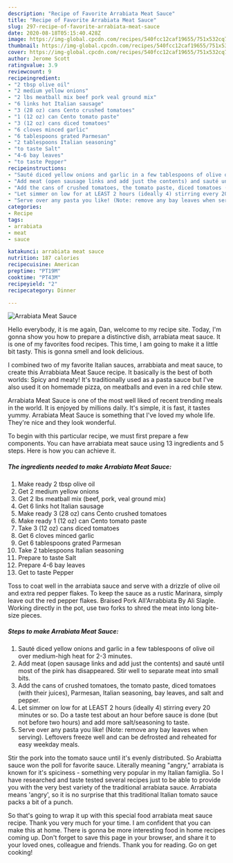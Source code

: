 ```yaml
---
description: "Recipe of Favorite Arrabiata Meat Sauce"
title: "Recipe of Favorite Arrabiata Meat Sauce"
slug: 297-recipe-of-favorite-arrabiata-meat-sauce
date: 2020-08-18T05:15:40.428Z
image: https://img-global.cpcdn.com/recipes/540fcc12caf19655/751x532cq70/arrabiata-meat-sauce-recipe-main-photo.jpg
thumbnail: https://img-global.cpcdn.com/recipes/540fcc12caf19655/751x532cq70/arrabiata-meat-sauce-recipe-main-photo.jpg
cover: https://img-global.cpcdn.com/recipes/540fcc12caf19655/751x532cq70/arrabiata-meat-sauce-recipe-main-photo.jpg
author: Jerome Scott
ratingvalue: 3.9
reviewcount: 9
recipeingredient:
- "2 tbsp olive oil"
- "2 medium yellow onions"
- "2 lbs meatball mix beef pork veal ground mix"
- "6 links hot Italian sausage"
- "3 (28 oz) cans Cento crushed tomatoes"
- "1 (12 oz) can Cento tomato paste"
- "3 (12 oz) cans diced tomatoes"
- "6 cloves minced garlic"
- "6 tablespoons grated Parmesan"
- "2 tablespoons Italian seasoning"
- "to taste Salt"
- "4-6 bay leaves"
- "to taste Pepper"
recipeinstructions:
- "Sauté diced yellow onions and garlic in a few tablespoons of olive oil over medium-high heat for 2-3 minutes."
- "Add meat (open sausage links and add just the contents) and sauté until most of the pink has disappeared. Stir well to separate meat into small bits."
- "Add the cans of crushed tomatoes, the tomato paste, diced tomatoes (with their juices), Parmesan, Italian seasoning, bay leaves, and salt and pepper."
- "Let simmer on low for at LEAST 2 hours (ideally 4) stirring every 20 minutes or so. Do a taste test about an hour before sauce is done (but not before two hours) and add more salt/seasoning to taste."
- "Serve over any pasta you like! (Note: remove any bay leaves when serving). Leftovers freeze well and can be defrosted and reheated for easy weekday meals."
categories:
- Recipe
tags:
- arrabiata
- meat
- sauce

katakunci: arrabiata meat sauce 
nutrition: 187 calories
recipecuisine: American
preptime: "PT19M"
cooktime: "PT43M"
recipeyield: "2"
recipecategory: Dinner

---
```



![Arrabiata Meat Sauce](https://img-global.cpcdn.com/recipes/540fcc12caf19655/751x532cq70/arrabiata-meat-sauce-recipe-main-photo.jpg)

Hello everybody, it is me again, Dan, welcome to my recipe site. Today, I'm gonna show you how to prepare a distinctive dish, arrabiata meat sauce. It is one of my favorites food recipes. This time, I am going to make it a little bit tasty. This is gonna smell and look delicious.

I combined two of my favorite Italian sauces, arrabbiata and meat sauce, to create this Arrabbiata Meat Sauce recipe. It basically is the best of both worlds: Spicy and meaty! It&#39;s traditionally used as a pasta sauce but I&#39;ve also used it on homemade pizza, on meatballs and even in a red chile stew.

Arrabiata Meat Sauce is one of the most well liked of recent trending meals in the world. It is enjoyed by millions daily. It's simple, it is fast, it tastes yummy. Arrabiata Meat Sauce is something that I've loved my whole life. They're nice and they look wonderful.


To begin with this particular recipe, we must first prepare a few components. You can have arrabiata meat sauce using 13 ingredients and 5 steps. Here is how you can achieve it.

<!--inarticleads1-->

##### The ingredients needed to make Arrabiata Meat Sauce:

1. Make ready 2 tbsp olive oil
1. Get 2 medium yellow onions
1. Get 2 lbs meatball mix (beef, pork, veal ground mix)
1. Get 6 links hot Italian sausage
1. Make ready 3 (28 oz) cans Cento crushed tomatoes
1. Make ready 1 (12 oz) can Cento tomato paste
1. Take 3 (12 oz) cans diced tomatoes
1. Get 6 cloves minced garlic
1. Get 6 tablespoons grated Parmesan
1. Take 2 tablespoons Italian seasoning
1. Prepare to taste Salt
1. Prepare 4-6 bay leaves
1. Get to taste Pepper


Toss to coat well in the arrabiata sauce and serve with a drizzle of olive oil and extra red pepper flakes. To keep the sauce as a rustic Marinara, simply leave out the red pepper flakes. Braised Pork All&#39;Arrabbiata By Ali Slagle. Working directly in the pot, use two forks to shred the meat into long bite-size pieces. 

<!--inarticleads2-->

##### Steps to make Arrabiata Meat Sauce:

1. Sauté diced yellow onions and garlic in a few tablespoons of olive oil over medium-high heat for 2-3 minutes.
1. Add meat (open sausage links and add just the contents) and sauté until most of the pink has disappeared. Stir well to separate meat into small bits.
1. Add the cans of crushed tomatoes, the tomato paste, diced tomatoes (with their juices), Parmesan, Italian seasoning, bay leaves, and salt and pepper.
1. Let simmer on low for at LEAST 2 hours (ideally 4) stirring every 20 minutes or so. Do a taste test about an hour before sauce is done (but not before two hours) and add more salt/seasoning to taste.
1. Serve over any pasta you like! (Note: remove any bay leaves when serving). Leftovers freeze well and can be defrosted and reheated for easy weekday meals.


Stir the pork into the tomato sauce until it&#39;s evenly distributed. So Arabiatta sauce won the poll for favorite sauce. Literally meaning &#34;angry,&#34; arrabiata is known for it&#39;s spiciness - something very popular in my Italian famiglia. So I have researched and taste tested several recipes just to be able to provide you with the very best variety of the traditional arrabiata sauce. Arrabiata means &#39;angry&#39;, so it is no surprise that this traditional Italian tomato sauce packs a bit of a punch. 

So that's going to wrap it up with this special food arrabiata meat sauce recipe. Thank you very much for your time. I am confident that you can make this at home. There is gonna be more interesting food in home recipes coming up. Don't forget to save this page in your browser, and share it to your loved ones, colleague and friends. Thank you for reading. Go on get cooking!
